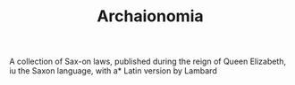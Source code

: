 ---
title: Archaionomia
letter: A
permalink: "/definitions/bld-archaionomia.html"
body: A collection of Sax-on laws, published during the reign of Queen Elizabeth,
  iu the Saxon language, with a* Latin version by Lambard
published_at: '2018-07-07'
source: Black's Law Dictionary 2nd Ed (1910)
layout: post
---